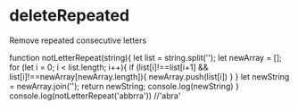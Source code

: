 # deleteRepeated
Remove repeated consecutive letters

function notLetterRepeat(string){
    let list = string.split('');
    let newArray = [];
    for (let i = 0; i < list.length; i++){
        if (list[i]!==list[i+1] && list[i]!==newArray[newArray.length]){
            newArray.push(list[i])
        }
    }
    let newString = newArray.join('');
    return newString;
    console.log(newString)
    }
console.log(notLetterRepeat('abbrra')) //'abra'

